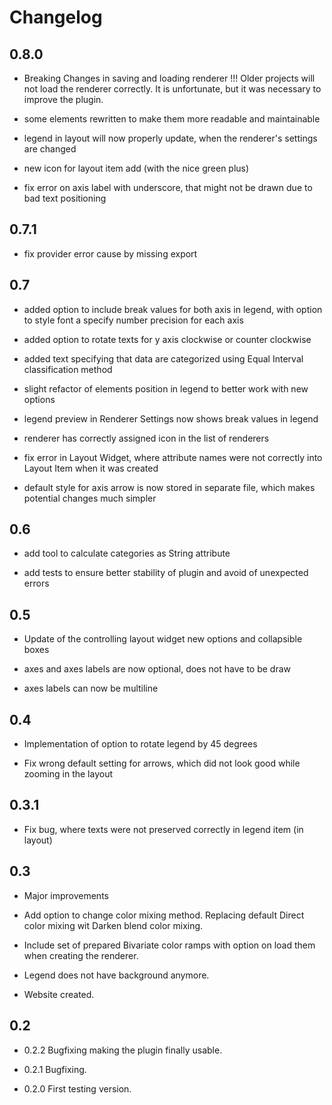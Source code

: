 # Changelog

## 0.8.0

- Breaking Changes in saving and loading renderer !!! Older projects will not load the renderer correctly. It is unfortunate, but it was necessary to improve the plugin.

- some elements rewritten to make them more readable and maintainable

- legend in layout will now properly update, when the renderer's settings are changed

- new icon for layout item add (with the nice green plus)

- fix error on axis label with underscore, that might not be drawn due to bad text positioning

## 0.7.1

- fix provider error cause by missing export

## 0.7

  - added option to include break values for both axis in legend, with option to style font a specify number precision for each axis

  - added option to rotate texts for y axis clockwise or counter clockwise

  - added text specifying that data are categorized using Equal Interval classification method
  
  - slight refactor of elements position in legend to better work with new options

  - legend preview in Renderer Settings now shows break values in legend

  - renderer has correctly assigned icon in the list of renderers
  
  - fix error in Layout Widget, where attribute names were not correctly into Layout Item when it was created 

  - default style for axis arrow is now stored in separate file, which makes potential changes much simpler

## 0.6

  - add tool to calculate categories as String attribute

  - add tests to ensure better stability of plugin and avoid of unexpected errors

## 0.5

  - Update of the controlling layout widget new options and collapsible boxes

  - axes and axes labels are now optional, does not have to be draw

  - axes labels can now be multiline

## 0.4

  - Implementation of option to rotate legend by 45 degrees

  - Fix wrong default setting for arrows, which did not look good while zooming in the layout 

## 0.3.1

  - Fix bug, where texts were not preserved correctly in legend item (in layout)

## 0.3

  - Major improvements
  
  - Add option to change color mixing method. Replacing default Direct color mixing wit Darken blend color mixing.
    
  - Include set of prepared Bivariate color ramps with option on load them when creating the renderer.
  
  - Legend does not have background anymore.   
  
  - Website created.

## 0.2 

- 0.2.2 Bugfixing making the plugin finally usable.
  
- 0.2.1 Bugfixing.
  
- 0.2.0 First testing version.

